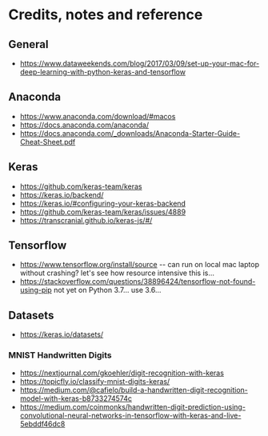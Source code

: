 # Credits, notes and reference

## General

  + https://www.dataweekends.com/blog/2017/03/09/set-up-your-mac-for-deep-learning-with-python-keras-and-tensorflow

## Anaconda

  + https://www.anaconda.com/download/#macos
  + https://docs.anaconda.com/anaconda/
  + https://docs.anaconda.com/_downloads/Anaconda-Starter-Guide-Cheat-Sheet.pdf

## Keras

  + https://github.com/keras-team/keras
  + https://keras.io/backend/
  + https://keras.io/#configuring-your-keras-backend
  + https://github.com/keras-team/keras/issues/4889
  + https://transcranial.github.io/keras-js/#/
 
## Tensorflow

  + https://www.tensorflow.org/install/source -- can run on local mac laptop without crashing? let's see how resource intensive this is...
  + https://stackoverflow.com/questions/38896424/tensorflow-not-found-using-pip not yet on Python 3.7... use 3.6...

## Datasets

  + https://keras.io/datasets/
  
### MNIST Handwritten Digits

  + https://nextjournal.com/gkoehler/digit-recognition-with-keras
  + https://topicfly.io/classify-mnist-digits-keras/
  + https://medium.com/@cafielo/build-a-handwritten-digit-recognition-model-with-keras-b8733274574c
  + https://medium.com/coinmonks/handwritten-digit-prediction-using-convolutional-neural-networks-in-tensorflow-with-keras-and-live-5ebddf46dc8
